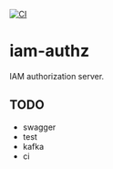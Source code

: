 [![CI](https://github.com/che-kwas/iam-authz/actions/workflows/ci.yaml/badge.svg?branch=main)](https://github.com/che-kwas/iam-authz/actions/workflows/ci.yaml)

# iam-authz

IAM authorization server.

## TODO

- swagger
- test
- kafka
- ci

